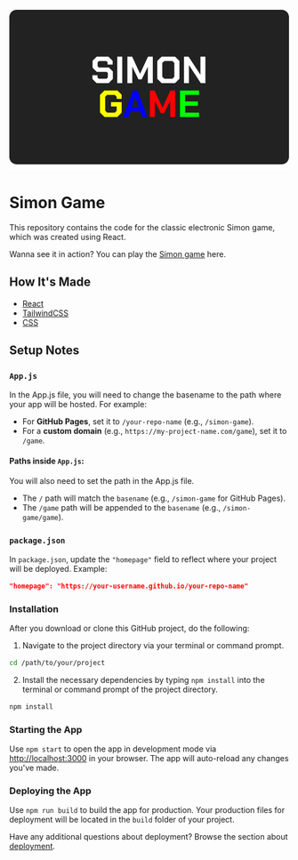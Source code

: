 ![Simon Game Logo](simon-github-img.png)

# Simon Game 

This repository contains the code for the classic electronic Simon game, which was created using React. 

Wanna see it in action? You can play the [Simon game](https://sjdumas.com/simon-game) here.

## How It's Made

- [React](https://react.dev/)
- [TailwindCSS](https://tailwindcss.com/)
- [CSS](https://developer.mozilla.org/en-US/docs/Web/CSS)

## Setup Notes

### `App.js`

In the App.js file, you will need to change the basename to the path where your app will be hosted. For example:

- For **GitHub Pages**, set it to `/your-repo-name` (e.g., `/simon-game`).
- For a **custom domain** (e.g., `https://my-project-name.com/game`), set it to `/game`.

#### Paths inside `App.js`:

You will also need to set the path in the App.js file.

- The `/` path will match the `basename` (e.g., `/simon-game` for GitHub Pages).
- The `/game` path will be appended to the `basename` (e.g., `/simon-game/game`).

### `package.json`

In `package.json`, update the `"homepage"` field to reflect where your project will be deployed. Example: 

```json
"homepage": "https://your-username.github.io/your-repo-name"
```
### Installation

After you download or clone this GitHub project, do the following:

1. Navigate to the project directory via your terminal or command prompt.

```bash
cd /path/to/your/project
```

2. Install the necessary dependencies by typing `npm install` into the terminal or command prompt of the project directory.

```bash
npm install
```

### Starting the App

Use `npm start` to open the app in development mode via [http://localhost:3000](http://localhost:3000) in your browser. The app will auto-reload any changes you've made.

### Deploying the App

Use `npm run build` to build the app for production. Your production files for deployment will be located in the `build` folder of your project. 

Have any additional questions about deployment? Browse the section about [deployment](https://facebook.github.io/create-react-app/docs/deployment).
